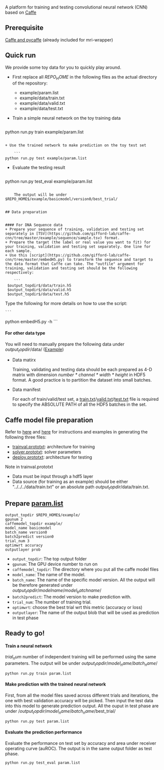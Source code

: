 A platform for training and testing convolutional neural network (CNN) based on [Caffe](http://caffe.berkeleyvision.org/)

## Prerequisite
[Caffe and pycaffe](http://caffe.berkeleyvision.org/installation.html) (already included for mri-wrapper)

## Quick run
We provide some toy data for you to quickly play around.

+ First replace all $REPO_HOME$ in the following files as the actual directory of the repository:

	+ example/param.list
	+ example/data/train.txt
	+ example/data/valid.txt
	+ example/data/test.txt


+ Train a simple neural network on the toy training data
	
	```
python run.py train example/param.list
```

+ Use the trained network to make prediction on the toy test set

	```
python run.py test example/param.list
```

+ Evaluate the testing result

	```
python run.py test_eval example/param.list
```

	The output will be under $REPO_HOME$/example/basicmodel/version0/best_trial/


## Data preparation


#### For DNA Sequence data
+ Prepare your sequence of training, validation and testing set separately in [TSV](https://github.com/gifford-lab/caffe-cnn/tree/master/example/sequence/sample.tsv) format.
+ Prepare the target (the label or real value you want to fit) for your training, validation and testing set separately. One line for each sample.
+ Use this [script](https://github.com/gifford-lab/caffe-cnn/tree/master/embedH5.py) to transform the sequence and target to the data format that Caffe can take. The "outfile" argument for training, validation and testing set should be the following respectively:
 
 	```
 $output_topdir$/data/train.h5
 $output_topdir$/data/valid.h5
 $output_topdir$/data/test.h5
 ```
 Type the following for more details on how to use the script:
 
	```
 python embedH5.py -h
 	```
 	
#### For other data type
You will need to manually prepare the following data under $output_topdir$/data/ ([Example](https://github.com/gifford-lab/caffe-cnn/tree/master/example/data))

+ Data matirx

	Training, validating and testing data should be each prepared as 4-D matrix with dimension _number * channel * width * height_ in HDF5 format. A good practice is to partition the dataset into small batches. 

+ Data manifest

	For each of train/valid/test set,  a [train.txt](https://github.com/gifford-lab/caffe-cnn/tree/master/example/data/train.txt)/[valid.txt](https://github.com/gifford-lab/caffe-cnn/tree/master/example/data/valid.txt)/[test.txt](https://github.com/gifford-lab/caffe-cnn/tree/master/example/data/test.txt) file is required to specify the ABSOLUTE PATH of all the HDF5 batches in the set.


## Caffe model file preparation
Refer to [here](http://caffe.berkeleyvision.org/) and [here](https://github.com/BVLC/caffe/tree/master/models) for instructions and examples in generating the following three files: 


+ [trainval.prototxt](https://github.com/gifford-lab/caffe-cnn/blob/master/example/trainval.prototxt): architecture for training
+ [solver.prototxt](https://github.com/gifford-lab/caffe-cnn/blob/master/example/solver.prototxt): solver parameters
+ [deploy.prototxt](https://github.com/gifford-lab/caffe-cnn/blob/master/example/deploy.prototxt): architecture for testing

Note in trainval.prototxt

+ Data must be input through a hdf5 layer
+ Data source (for training as an example) should be either "../../../data/train.txt" or an absolute path $output_topdir$/data/train.txt.

## Prepare [param.list](https://github.com/gifford-lab/caffe-cnn/blob/master/example/param.list)


```
output_topdir $REPO_HOME$/example/
gpunum 2
caffemodel_topdir example/
model_name basicmodel
batch_name version0
batch2predict version0
trial_num 3
optimwrt accuracy
outputlayer prob
```

+ `output_topdir`: The top output folder
+ `gpunum`: The GPU device number to run on
+ `caffemodel_topdir`: The directory where you put all the caffe model files
+ `model_name`: The name of the model. 
+ `batch_name`: The name of the specific model version. All the output will be therefore generated under $output_topdir$/$modelname$/$model_batchname$/
+ `batch2predict`: The model version to make prediction with.
+ `trial_num`: The number of training trial.
+ `optimwrt`: choose the best trial wrt this metric (accuracy or loss)
+ `outputlayer`: The name of the output blob that will be used as prediction in test phase


## Ready to go!


#### Train a neural network
$trial_num$ number of independent training will be performed using the same parameters. The output will be under $output_topdir$/$model_name$/$batch_name$/


```
python run.py train param.list
```

#### Make prediction with the trained neural network
First, from all the model files saved across different trials and iterations, the one with best validation accuracy will be picked. Then input the test data into this model to generate prediction output. All the ouput in test phase are under /$output_topdir$/$model_name$/$batch_name$/best_trial/

```
python run.py test param.list
```

#### Evaluate the prediction performance
Evaluate the performance on test set by accuracy and area under receiver operating curve (auROC). The output is in the same output folder as test phase.


```
python run.py test_eval param.list
```
